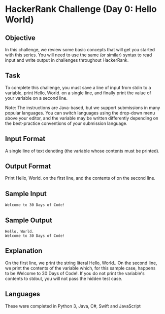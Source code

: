 # HackerRank Challenge (Day 0: Hello World)

## Objective
In this challenge, we review some basic concepts that will get you started with this series. You will need to use the same (or similar) syntax to read input and write output in challenges throughout HackerRank.

## Task
To complete this challenge, you must save a line of input from stdin to a variable, print Hello, World. on a single line, and finally print the value of your variable on a second line.

Note: The instructions are Java-based, but we support submissions in many popular languages. You can switch languages using the drop-down menu above your editor, and the  variable may be written differently depending on the best-practice conventions of your submission language.

## Input Format

A single line of text denoting  (the variable whose contents must be printed).

## Output Format

Print Hello, World. on the first line, and the contents of  on the second line.

## Sample Input
```
Welcome to 30 Days of Code!
```
## Sample Output
```
Hello, World. 
Welcome to 30 Days of Code!
```
## Explanation

On the first line, we print the string literal Hello, World.. On the second line, we print the contents of the  variable which, for this sample case, happens to be Welcome to 30 Days of Code!. If you do not print the variable's contents to stdout, you will not pass the hidden test case.

## Languages

These were completed in Python 3, Java, C#, Swift and JavaScript
